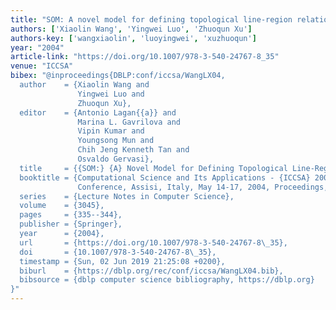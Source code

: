 ```yaml
---
title: "SOM: A novel model for defining topological line-region relations"
authors: ['Xiaolin Wang', 'Yingwei Luo', 'Zhuoqun Xu']
authors-key: ['wangxiaolin', 'luoyingwei', 'xuzhuoqun']
year: "2004"
article-link: "https://doi.org/10.1007/978-3-540-24767-8_35"
venue: "ICCSA"
bibex: "@inproceedings{DBLP:conf/iccsa/WangLX04,
  author    = {Xiaolin Wang and
               Yingwei Luo and
               Zhuoqun Xu},
  editor    = {Antonio Lagan{{a}} and
               Marina L. Gavrilova and
               Vipin Kumar and
               Youngsong Mun and
               Chih Jeng Kenneth Tan and
               Osvaldo Gervasi},
  title     = {{SOM:} {A} Novel Model for Defining Topological Line-Region Relations},
  booktitle = {Computational Science and Its Applications - {ICCSA} 2004, International
               Conference, Assisi, Italy, May 14-17, 2004, Proceedings, Part {III}},
  series    = {Lecture Notes in Computer Science},
  volume    = {3045},
  pages     = {335--344},
  publisher = {Springer},
  year      = {2004},
  url       = {https://doi.org/10.1007/978-3-540-24767-8\_35},
  doi       = {10.1007/978-3-540-24767-8\_35},
  timestamp = {Sun, 02 Jun 2019 21:25:08 +0200},
  biburl    = {https://dblp.org/rec/conf/iccsa/WangLX04.bib},
  bibsource = {dblp computer science bibliography, https://dblp.org}
}"
---
```

